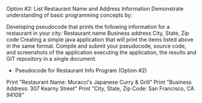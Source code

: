 Option #2: List Restaurant Name and Address Information
Demonstrate understanding of basic programming concepts by:

Developing pseudocode that prints the following information for a restaurant in your city:
Restaurant name
Business address
City, State, Zip code
Creating a simple java application that will print the items listed above in the same format.
Compile and submit your pseudocode, source code, and screenshots of the application executing the application, the results and GIT repository in a single document.

* Pseudocode for Restaurant Info Program (Option #2)

Print "Restaurant Name: Muracci's Japanese Curry & Grill"
Print "Business Address: 307 Kearny Street"
Print "City, State, Zip Code: San Francisco, CA 94108"
